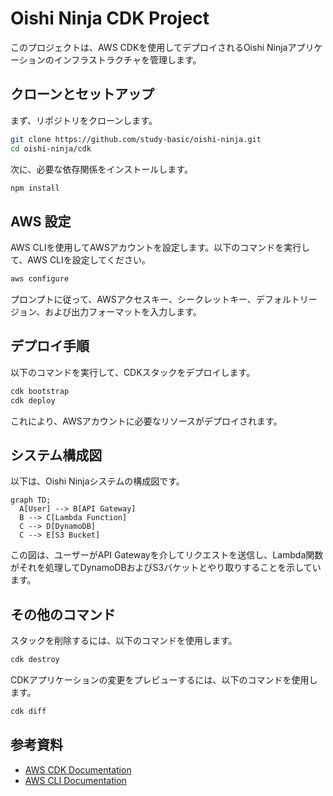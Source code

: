 # Oishi Ninja CDK Project

このプロジェクトは、AWS CDKを使用してデプロイされるOishi Ninjaアプリケーションのインフラストラクチャを管理します。

## クローンとセットアップ

まず、リポジトリをクローンします。

```sh
git clone https://github.com/study-basic/oishi-ninja.git
cd oishi-ninja/cdk
```

次に、必要な依存関係をインストールします。

```sh
npm install
```

## AWS 設定

AWS CLIを使用してAWSアカウントを設定します。以下のコマンドを実行して、AWS CLIを設定してください。

```sh
aws configure
```

プロンプトに従って、AWSアクセスキー、シークレットキー、デフォルトリージョン、および出力フォーマットを入力します。

## デプロイ手順

以下のコマンドを実行して、CDKスタックをデプロイします。

```sh
cdk bootstrap
cdk deploy
```

これにより、AWSアカウントに必要なリソースがデプロイされます。

## システム構成図

以下は、Oishi Ninjaシステムの構成図です。

```mermaid
graph TD;
  A[User] --> B[API Gateway]
  B --> C[Lambda Function]
  C --> D[DynamoDB]
  C --> E[S3 Bucket]
```

この図は、ユーザーがAPI Gatewayを介してリクエストを送信し、Lambda関数がそれを処理してDynamoDBおよびS3バケットとやり取りすることを示しています。

## その他のコマンド

スタックを削除するには、以下のコマンドを使用します。

```sh
cdk destroy
```

CDKアプリケーションの変更をプレビューするには、以下のコマンドを使用します。

```sh
cdk diff
```

## 参考資料

- [AWS CDK Documentation](https://docs.aws.amazon.com/cdk/latest/guide/home.html)
- [AWS CLI Documentation](https://docs.aws.amazon.com/cli/latest/userguide/cli-configure-quickstart.html)
